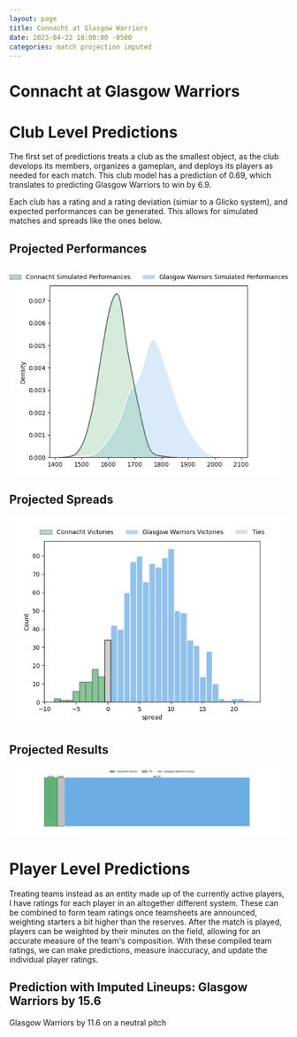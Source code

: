 ```yaml
---  
layout: page  
title: Connacht at Glasgow Warriors  
date: 2023-04-22 18:00:00 -0500  
categories: match projection imputed  
---
```

# Connacht at Glasgow Warriors

# Club Level Predictions


The first set of predictions treats a club as the smallest object, as the club develops its members, organizes a gameplan, and deploys its players as needed for each match. This club model has a prediction of 0.69, which translates to predicting Glasgow Warriors to win by 6.9.

Each club has a rating and a rating deviation (simiar to a Glicko system), and expected performances can be generated. This allows for simulated matches and spreads like the ones below.
## Projected Performances


![Projected Performances](plots/performances_2023-04-22-GlasgowWarriors-Connacht.png)
## Projected Spreads


![Projected Spreads](plots/spreads_2023-04-22-GlasgowWarriors-Connacht.png)
## Projected Results


![Projected Results](plots/resultbar_2023-04-22-GlasgowWarriors-Connacht.png)
# Player Level Predictions


Treating teams instead as an entity made up of the currently active players, I have ratings for each player in an altogether different system. These can be combined to form team ratings once teamsheets are announced, weighting starters a bit higher than the reserves. After the match is played, players can be weighted by their minutes on the field, allowing for an accurate measure of the team's composition. With these compiled team ratings, we can make predictions, measure inaccuracy, and update the individual player ratings.
## Prediction with Imputed Lineups: Glasgow Warriors by 15.6


Glasgow Warriors by 11.6 on a neutral pitch

